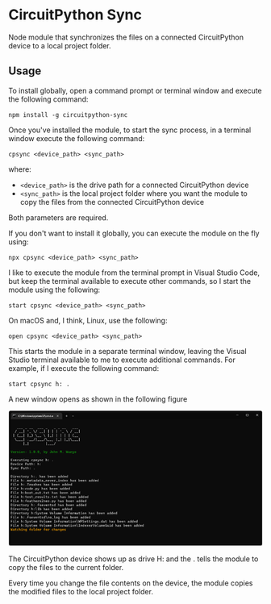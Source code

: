 # CircuitPython Sync

Node module that synchronizes the files on a connected CircuitPython device to a local project folder.



## Usage

To install globally, open a command prompt or terminal window and execute the following command:

``` shell
npm install -g circuitpython-sync
```

Once you've installed the module, to start the sync process, in a terminal window execute the following command:

``` shell
cpsync <device_path> <sync_path>
```

where:

* `<device_path>` is the drive path for a connected CircuitPython device
* `<sync_path>` is the local project folder where you want the module to copy the files from the connected CircuitPython device

Both parameters are required.

If you don't want to install it globally, you can execute the module on the fly using:

``` shell
npx cpsync <device_path> <sync_path>
```

I like to execute the module from the terminal prompt in Visual Studio Code, but keep the terminal available to execute other commands, so I start the module using the following:

``` shell
start cpsync <device_path> <sync_path>
```

On macOS and, I think, Linux, use the following:

``` shell
open cpsync <device_path> <sync_path>
```

This starts the module in a separate terminal window, leaving the Visual Studio terminal available to me to execute additional commands.  For example, if I execute the following command:

``` shell
start cpsync h: .
```

A new window opens as shown in the following figure

![Windows Terminal Example](images/figure-01.png)

The CircuitPython device shows up as drive H: and the . tells the module to copy the files to the current folder.

Every time you change the file contents on the device, the module copies the modified files to the local project folder.

